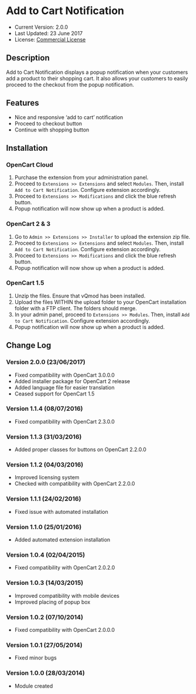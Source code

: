 # Add to Cart Notification

* Current Version: 2.0.0
* Last Updated: 23 June 2017
* License: [Commercial License][1]

[1]: https://www.marketinsg.com/usage-license

## Description

Add to Cart Notification displays a popup notification when your customers add a product to their shopping cart. It also allows your customers to easily proceed to the checkout from the popup notification.

## Features

* Nice and responsive ‘add to cart’ notification
* Proceed to checkout button
* Continue with shopping button

## Installation

### OpenCart Cloud

1. Purchase the extension from your administration panel.
2. Proceed to `Extensions >> Extensions` and select `Modules`. Then, install `Add to Cart Notification`. Configure extension accordingly.
3. Proceed to `Extensions >> Modifications` and click the blue refresh button.
4. Popup notification will now show up when a product is added.

### OpenCart 2 & 3

1. Go to `Admin >> Extensions >> Installer` to upload the extension zip file.
2. Proceed to `Extensions >> Extensions` and select `Modules`. Then, install `Add to Cart Notification`. Configure extension accordingly.
3. Proceed to `Extensions >> Modifications` and click the blue refresh button.
4. Popup notification will now show up when a product is added.

### OpenCart 1.5

1. Unzip the files. Ensure that vQmod has been installed.
2. Upload the files WITHIN the upload folder to your OpenCart installation folder with a FTP client. The folders should merge.
3. In your admin panel, proceed to `Extensions >> Modules`. Then, install `Add to Cart Notification`. Configure extension accordingly.
4. Popup notification will now show up when a product is added.

## Change Log

### Version 2.0.0 (23/06/2017)
* Fixed compatibility with OpenCart 3.0.0.0
* Added installer package for OpenCart 2 release
* Added language file for easier translation
* Ceased support for OpenCart 1.5

### Version 1.1.4 (08/07/2016)
* Fixed compatibility with OpenCart 2.3.0.0

### Version 1.1.3 (31/03/2016)
* Added proper classes for buttons on OpenCart 2.2.0.0

### Version 1.1.2 (04/03/2016)
* Improved licensing system
* Checked with compatibility with OpenCart 2.2.0.0

### Version 1.1.1 (24/02/2016)
* Fixed issue with automated installation

### Version 1.1.0 (25/01/2016)
* Added automated extension installation

### Version 1.0.4 (02/04/2015)
* Fixed compatibility with OpenCart 2.0.2.0

### Version 1.0.3 (14/03/2015)
* Improved compatibility with mobile devices
* Improved placing of popup box

### Version 1.0.2 (07/10/2014)
* Fixed compatibility with OpenCart 2.0.0.0

### Version 1.0.1 (27/05/2014)
* Fixed minor bugs

### Version 1.0.0 (28/03/2014)
* Module created